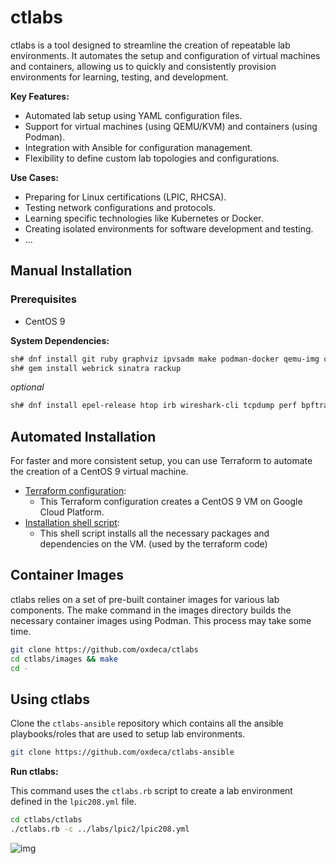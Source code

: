 # ctlabs

ctlabs is a tool designed to streamline the creation of repeatable lab environments. 
It automates the setup and configuration of virtual machines and containers, allowing us to quickly and consistently provision environments for learning, testing, and development.

**Key Features:**

* Automated lab setup using YAML configuration files.
* Support for virtual machines (using QEMU/KVM) and containers (using Podman).
* Integration with Ansible for configuration management.
* Flexibility to define custom lab topologies and configurations.

**Use Cases:**

* Preparing for Linux certifications (LPIC, RHCSA).
* Testing network configurations and protocols.
* Learning specific technologies like Kubernetes or Docker.
* Creating isolated environments for software development and testing.
* ...

## Manual Installation

### Prerequisites

* CentOS 9

**System Dependencies:**

```bash
sh# dnf install git ruby graphviz ipvsadm make podman-docker qemu-img cloud-utils-growpart python3-pip tmux vim
sh# gem install webrick sinatra rackup
```

_optional_
```bash
sh# dnf install epel-release htop irb wireshark-cli tcpdump perf bpftrace kernel-modules-extra-$(uname -r)
```

## Automated Installation

For faster and more consistent setup, you can use Terraform to automate the creation of a CentOS 9 virtual machine.
* [Terraform configuration](https://github.com/oxdeca/ctlabs-terraform/tree/main/01_lpic2/gcp): 
	* This Terraform configuration creates a CentOS 9 VM on Google Cloud Platform.
* [Installation shell script](https://github.com/oxdeca/ctlabs-terraform/blob/main/01_lpic2/ppvm.sh): 
	* This shell script installs all the necessary packages and dependencies on the VM. (used by the terraform code)

## Container Images

ctlabs relies on a set of pre-built container images for various lab components. 
The make command in the images directory builds the necessary container images using Podman.
This process may take some time.

```bash
git clone https://github.com/oxdeca/ctlabs
cd ctlabs/images && make
cd -
```

## Using ctlabs

Clone the `ctlabs-ansible` repository which contains all the ansible playbooks/roles that are used to setup lab environments.

```bash
git clone https://github.com/oxdeca/ctlabs-ansible
```

**Run ctlabs:**

This command uses the `ctlabs.rb` script to create a lab environment defined in the `lpic208.yml` file.

```bash
cd ctlabs/ctlabs
./ctlabs.rb -c ../labs/lpic2/lpic208.yml
```

![img](./lab_setup.gif)
